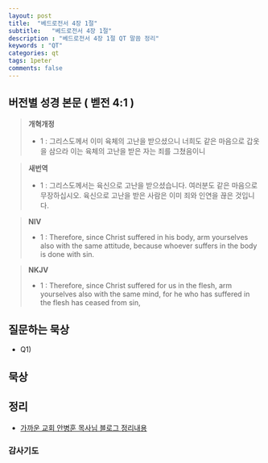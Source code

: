 ```yaml
---
layout: post
title:  "베드로전서 4장 1절"
subtitle:   "베드로전서 4장 1절"
description : "베드로전서 4장 1절 QT 말씀 정리"
keywords : "QT"
categories: qt
tags: 1peter
comments: false
---
```


## 버전별 성경 본문 ( 벧전 4:1 )

> **개혁개정**
>* 1 : 그리스도께서 이미 육체의 고난을 받으셨으니 너희도 같은 마음으로 갑옷을 삼으라 이는 육체의 고난을 받은 자는 죄를 그쳤음이니

> **새번역**
>* 1 : 그리스도께서는 육신으로 고난을 받으셨습니다. 여러분도 같은 마음으로 무장하십시오. 육신으로 고난을 받은 사람은 이미 죄와 인연을 끊은 것입니다.

> **NIV**
>* 1 : Therefore, since Christ suffered in his body, arm yourselves also with the same attitude, because whoever suffers in the body is done with sin.

> **NKJV**
>* 1 : Therefore, since Christ suffered for us in the flesh, arm yourselves also with the same mind, for he who has suffered in the flesh has ceased from sin,

## 질문하는 묵상

* Q1) 

## 묵상


## 정리
* [가까운 교회 안병훈 목사님 블로그 정리내용](https://blog.naver.com/tolerance2018)

### 감사기도

